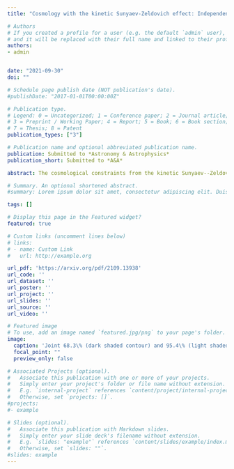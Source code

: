 ```yaml
---
title: "Cosmology with the kinetic Sunyaev-Zeldovich effect: Independent of the optical depth and $\sigma_8$"

# Authors
# If you created a profile for a user (e.g. the default `admin` user), write the username (folder name) here 
# and it will be replaced with their full name and linked to their profile.
authors:
- admin


date: "2021-09-30"
doi: "" 

# Schedule page publish date (NOT publication's date).
#publishDate: "2017-01-01T00:00:00Z"

# Publication type.
# Legend: 0 = Uncategorized; 1 = Conference paper; 2 = Journal article;
# 3 = Preprint / Working Paper; 4 = Report; 5 = Book; 6 = Book section;
# 7 = Thesis; 8 = Patent
publication_types: ["3"]

# Publication name and optional abbreviated publication name.
publication: Submitted to *Astronomy & Astrophysics*
publication_short: Submitted to *A&A*

abstract: The cosmological constraints from the kinetic Sunyaev--Zeldovich experiments are degenerate with the optical depth measurement, which is commonly known as the optical-depth degeneracy. In this work, we introduce a new statistic based on the first moment of relative velocity between pairs in a triplet, which is capable of constraining cosmological parameters independent of the optical depth, and $\sigma_8$. Using 22,000 $N$-body simulations from the Quijote suite, we quantify the information content in the new statistic using Fisher matrix forecast. We find that it is able to obtain strong constraints on the cosmological parameters, particularly on the summed neutrino mass. The constraints have a factor of 6.2--12.9, and 2.3--5.7 improvement on all cosmological model parameters when compared to those obtained from the mean pairwise velocity, and the redshift-space halo power spectrum, respectively. Thus the new statistic paves a way forward to constrain cosmological parameters independent of the optical depth and $\sigma_8$ using data from future kinetic Sunyaev--Zeldovich experiments alone.

# Summary. An optional shortened abstract.
#summary: Lorem ipsum dolor sit amet, consectetur adipiscing elit. Duis posuere tellus ac convallis placerat. Proin tincidunt magna sed ex sollicitudin condimentum.

tags: []

# Display this page in the Featured widget?
featured: true

# Custom links (uncomment lines below)
# links:
# - name: Custom Link
#   url: http://example.org

url_pdf: 'https://arxiv.org/pdf/2109.13938'
url_code: ''
url_dataset: ''
url_poster: ''
url_project: ''
url_slides: ''
url_source: ''
url_video: ''

# Featured image
# To use, add an image named `featured.jpg/png` to your page's folder. 
image:
  caption: 'Joint 68.3\% (dark shaded contour) and 95.4\% (light shaded contour) credible region for all the pairs of model parameters at $z=0$.'
  focal_point: ""
  preview_only: false

# Associated Projects (optional).
#   Associate this publication with one or more of your projects.
#   Simply enter your project's folder or file name without extension.
#   E.g. `internal-project` references `content/project/internal-project/index.md`.
#   Otherwise, set `projects: []`.
#projects:
#- example

# Slides (optional).
#   Associate this publication with Markdown slides.
#   Simply enter your slide deck's filename without extension.
#   E.g. `slides: "example"` references `content/slides/example/index.md`.
#   Otherwise, set `slides: ""`.
#slides: example
---
```

